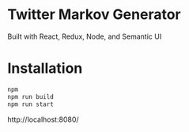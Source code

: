 # Twitter Markov Generator
Built with React, Redux, Node, and Semantic UI

# Installation
```javascript
npm
npm run build
npm run start
```
http://localhost:8080/